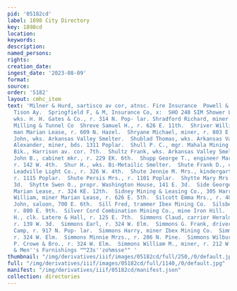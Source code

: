 ```yaml
---
pid: '05182cd'
label: 1898 City Directory
key: 1898cd
location: 
keywords: 
description: 
named_persons: 
rights: 
creation_date: 
ingest_date: '2023-08-09'
format: 
source: 
order: '5182'
layout: cmhc_item
text: 'Milner & Hurd, sartisco av cor, atnsc. Fire Insurance  Powell & Smith, Agts,  514
  Tison Ay.  Springfield F, & M, Insurance Co, x:  SHO 248 SIM Shower Lizzie Mrs.,
  wks. H. H. Gates & Co., r. 314 N. Pop- lar. Shradford Richard, miner Yak Mining,
  Milling & Tunnel Co  Shreve Samuel H., r. 626 E. 11th.  Shriver William R., top
  man Marian Lease, r. 609 N. Hazel.  Shryane Michael, miner, r. 803 E. 4th.  Shublad
  John, wks. Arkansas Valley Smelter.  Shublad Thomas, wks. Arkansas Valley Smelter.  Shuford
  Alexander, miner, bds. 1311 Poplar.  Shull P. C., mgr. Mahala Mining Co., 14 Delaware
  Bik., Harrison av. cor. 7th.  Shultz Frank, wks. Arkansas Valley Smelter.  Shultz
  John B., cabinet mkr., r. 229 EK. 6th.  Shupp George T., engineer Marian Lease,
  r. 142 W. 4th.  Shur H., wks. Bi-Metailic Smelter.  Shute Frank D., chief engineer
  Leadville Light Co., r. 326 W. 4th.  Shute Jennie M. Mrs., kindergarten school,
  r. 1115 Poplar.  Shute Persis Mrs., r. 1101 Poplar.  Shytte Mary Mrs., r. 141 E.
  3d.  Shytte Swen O., propr. Washington House, 141 E. 3d.  Side George D., miner
  Marian Lease, r. 324 KE. 12th.  Sidney Mining & Leasing Co., 305 Harrison av.  Sights
  William, miner Marian Lease, r. 626 E. 5th.  Silcott Emma Mrs., r. 408 N. Hemlock.  Silk
  John, saloon, 700 E. 6th.  Sill Fred, trammer Ibex Mining Co.  Silsbee George M.,
  r. 800 E. 9th.  Silver Cord Combination Mining Co., mine Iron Hill.  Silver William
  H., clk. Latere & Hall, r. 125 E. 7th.  Simmons Claud, carrier Herald-Democrat,
  r. 139 W. 3d.  Simmons Earl, r. 324 W. Elm.  Simmons G. Frank, driver E. J. Van
  Camp, r. 917 N. Pop- lar.  Simmons Harry, miner Ibex Mining Co.  Simmons Helen Mrs.,
  r. 324 W. Elm.  Simmons Minnie Mrzs., r. 206 N. Pine.  Simmons Wilbur I., teamster
  P. Crowe & Bro., r. 324 W. Elm.  Simmons William M., miner, r. 212 W. 9th.  Clothing
  & Men''s Furnishings ™™23s''zo%msse°" '
thumbnail: "/img/derivatives/iiif/images/05182cd/full/250,/0/default.jpg"
full: "/img/derivatives/iiif/images/05182cd/full/1140,/0/default.jpg"
manifest: "/img/derivatives/iiif/05182cd/manifest.json"
collection: directories
---
```

